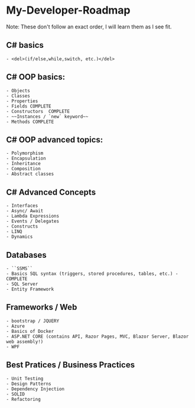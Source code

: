 # My-Developer-Roadmap

Note: These don't follow an exact order, I will learn them as I see fit.

## C# basics 
    - <del>(if/else,while,switch, etc.)</del>

## C# OOP basics: 
    - Objects
    - Classes
    - Properties
    - Fields COMPLETE
    - Constructors  COMPLETE
    - ~~Instances / `new` keyword~~
    - Methods COMPLETE

## C# OOP advanced topics: 
    - Polymorphism
    - Encapsulation
    - Inheritance
    - Composition
    - Abstract classes

## C# Advanced Concepts 
    - Interfaces
    - Async/ Await
    - Lambda Expressions
    - Events / Delegates
    - Constructs
    - LINQ
    - Dynamics

## Databases
    - ``SSMS``
    - Basics SQL syntax (triggers, stored procedures, tables, etc.) - COMPLETE
    - SQL Server
    - Entity Framework
## Frameworks / Web
    - bootstrap / JQUERY
    - Azure
    - Basics of Docker
    - ASP.NET CORE (contains API, Razor Pages, MVC, Blazor Server, Blazor web assembly!)
    - WPF

## Best Pratices / Business Practices 
    - Unit Testing
    - Design Patterns
    - Dependency Injection
    - SOLID 
    - Refactoring
